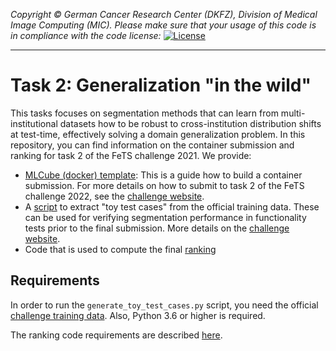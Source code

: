 _Copyright © German Cancer Research Center (DKFZ), Division of Medical Image Computing (MIC). Please make sure that your usage of this code is in compliance with the code license:_
[![License](https://img.shields.io/badge/License-Apache%202.0-blue.svg)](./LICENSE)

---

# Task 2: Generalization "in the wild"

This tasks focuses on segmentation methods that can learn from multi-institutional datasets how to be robust to cross-institution distribution shifts at test-time, effectively solving a domain generalization problem. In this repository, you can find information on the container submission and ranking for task 2 of the FeTS challenge 2021. We provide:

- [MLCube (docker) template](https://github.com/mlcommons/mlcube_examples/tree/master/fets/model): This is a guide how to build a container submission. For more details on how to submit to task 2 of the FeTS challenge 2022, see the [challenge website](https://www.synapse.org/#!Synapse:syn28546456/wiki/617255).
- A [script](scripts/generate_toy_test_cases.py) to extract "toy test cases" from the official training data. These can be used for verifying segmentation performance in functionality tests prior to the final submission. More details on the [challenge website](https://www.synapse.org/#!Synapse:syn28546456/wiki/617255).
- Code that is used to compute the final [ranking](ranking)

## Requirements

In order to run the `generate_toy_test_cases.py` script, you need the official [challenge training data](https://www.synapse.org/#!Synapse:syn28546456/wiki/617246). Also, Python 3.6 or higher is required.

The ranking code requirements are described [here](ranking).
